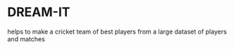 # DREAM-IT
helps to make a cricket team of best players from a large dataset of players and matches
